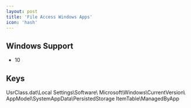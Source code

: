 ```yaml
---
layout: post
title: 'File Access Windows Apps'
icon: 'hash'
---
```


## Windows Support

- 10



## Keys

UsrClass.dat\Local Settings\Software\ Microsoft\Windows\CurrentVersion\ AppModel\SystemAppData\PersistedStorage ItemTable\ManagedByApp

